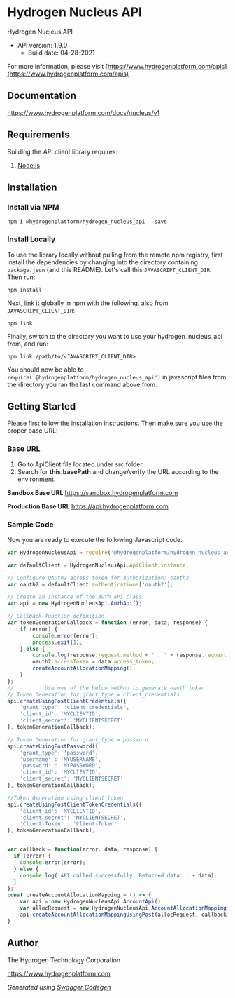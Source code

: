 # Hydrogen Nucleus API

Hydrogen Nucleus API
- API version: 1.9.0
  - Build date: 04-28-2021

For more information, please visit [https://www.hydrogenplatform.com/apis](https://www.hydrogenplatform.com/apis)

## Documentation

https://www.hydrogenplatform.com/docs/nucleus/v1

## Requirements

Building the API client library requires:
1. [Node.js](https://nodejs.org/)

## Installation

### Install via NPM

```shell
npm i @hydrogenplatform/hydrogen_nucleus_api --save
```

### Install Locally

To use the library locally without pulling from the remote npm registry, first install the dependencies by changing 
into the directory containing `package.json` (and this README). Let's call this `JAVASCRIPT_CLIENT_DIR`. Then run:

```shell
npm install
```

Next, [link](https://docs.npmjs.com/cli/link) it globally in npm with the following, also from `JAVASCRIPT_CLIENT_DIR`:

```shell
npm link
```

Finally, switch to the directory you want to use your hydrogen_nucleus_api from, and run:

```shell
npm link /path/to/<JAVASCRIPT_CLIENT_DIR>
```

You should now be able to `require('@hydrogenplatform/hydrogen_nucleus_api')` in javascript files from the directory you ran the last 
command above from.

## Getting Started

Please first follow the [installation](#installation) instructions. Then make sure you use the proper base URL:

### Base URL

1. Go to ApiClient file located under src folder.
2. Search for **this.basePath** and change/verify the URL according to the environment.

**Sandbox Base URL**
https://sandbox.hydrogenplatform.com

**Production Base URL**
https://api.hydrogenplatform.com

### Sample Code
Now you are ready to execute the following Javascript code:

```javascript
var HydrogenNucleusApi = require('@hydrogenplatform/hydrogen_nucleus_api');

var defaultClient = HydrogenNucleusApi.ApiClient.instance;

// Configure OAuth2 access token for authorization: oauth2
var oauth2 = defaultClient.authentications['oauth2'];

// Create an instance of the Auth API class
var api = new HydrogenNucleusApi.AuthApi();

// Callback function definition
var tokenGenerationCallback = function (error, data, response) {
    if (error) {
        console.error(error);
        process.exit(1);
    } else {
        console.log(response.request.method + ' : ' + response.request.url + '\n' + 'Output: ' + JSON.stringify(data, null, '\t') + '\n');
        oauth2.accessToken = data.access_token;
        createAccountAllocationMapping();
    }
};
//          Use one of the below method to generate oauth token
// Token Generation for grant_type = client_credentials
api.createUsingPostClientCredentials({
    'grant_type': 'client_credentials',
    'client_id': 'MYCLIENTID',
    'client_secret': 'MYCLIENTSECRET'
}, tokenGenerationCallback);

// Token Generation for grant_type = password
api.createUsingPostPassword({
    'grant_type': 'password',
    'username' : 'MYUSERNAME',
    'password' : 'MYPASSWORD',
    'client_id': 'MYCLIENTID',
    'client_secret': 'MYCLIENTSECRET'
}, tokenGenerationCallback);

//Token Generation using client token
api.createUsingPostClientTokenCredentials({
    'client_id': 'MYCLIENTID',
    'client_secret': 'MYCLIENTSECRET',
    'Client-Token' : 'Client-Token'
}, tokenGenerationCallback);


var callback = function(error, data, response) {
  if (error) {
    console.error(error);
  } else {
    console.log('API called successfully. Returned data: ' + data);
  }
};
const createAccountAllocationMapping = () => {
    var api = new HydrogenNucleusApi.AccountApi()
    var allocRequest = new HydrogenNucleusApi.AccountAllocationMapping(); // {AccountAllocationMapping} allocRequest
    api.createAccountAllocationMappingUsingPost(allocRequest, callback);
}
```

## Author
The Hydrogen Technology Corporation

https://www.hydrogenplatform.com

*Generated using [Swagger Codegen](https://github.com/swagger-api/swagger-codegen)*
